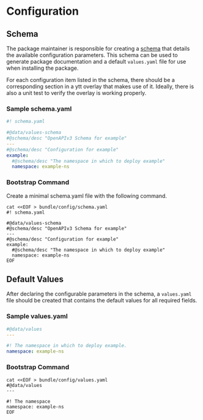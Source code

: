 # Configuration

## Schema

The package maintainer is responsible for creating a [schema](https://carvel.dev/ytt/docs/latest/how-to-write-schema/) that details the available configuration parameters. This schema can be used to generate package documentation and a default `values.yaml` file for use when installing the package.

For each configuration item listed in the schema, there should be a corresponding section in a ytt overlay that makes use of it. Ideally, there is also a unit test to verify the overlay is working properly.

### Sample schema.yaml

```yaml
#! schema.yaml

#@data/values-schema
#@schema/desc "OpenAPIv3 Schema for example"
---
#@schema/desc "Configuration for example"
example:
  #@schema/desc "The namespace in which to deploy example"
  namespace: example-ns
```

### Bootstrap Command

Create a minimal schema.yaml file with the following command.

```shell
cat <<EOF > bundle/config/schema.yaml
#! schema.yaml

#@data/values-schema
#@schema/desc "OpenAPIv3 Schema for example"
---
#@schema/desc "Configuration for example"
example:
  #@schema/desc "The namespace in which to deploy example"
  namespace: example-ns
EOF
```

## Default Values

After declaring the configurable parameters in the schema, a `values.yaml` file should be created that contains the default values for all required fields.

### Sample values.yaml

```yaml
#@data/values
---

#! The namespace in which to deploy example.
namespace: example-ns
```

### Bootstrap Command

```shell
cat <<EOF > bundle/config/values.yaml
#@data/values
---

#! The namespace
namespace: example-ns
EOF
```
